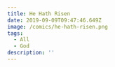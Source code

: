 ```yaml
---
title: He Hath Risen
date: 2019-09-09T09:47:46.649Z
image: /comics/he-hath-risen.png
tags:
  - All
  - God
description: ''
---
```


